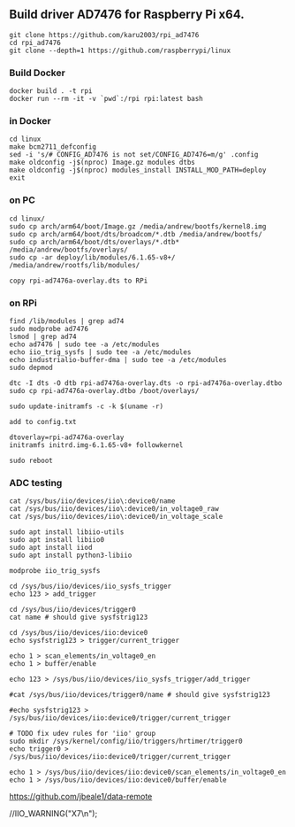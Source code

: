 ## Build driver AD7476 for Raspberry Pi x64.

    git clone https://github.com/karu2003/rpi_ad7476
    cd rpi_ad7476
    git clone --depth=1 https://github.com/raspberrypi/linux

### Build Docker

    docker build . -t rpi
    docker run --rm -it -v `pwd`:/rpi rpi:latest bash

### in Docker

    cd linux
    make bcm2711_defconfig
    sed -i 's/# CONFIG_AD7476 is not set/CONFIG_AD7476=m/g' .config
    make oldconfig -j$(nproc) Image.gz modules dtbs
    make oldconfig -j$(nproc) modules_install INSTALL_MOD_PATH=deploy
    exit

### on PC

    cd linux/
    sudo cp arch/arm64/boot/Image.gz /media/andrew/bootfs/kernel8.img 
    sudo cp arch/arm64/boot/dts/broadcom/*.dtb /media/andrew/bootfs/
    sudo cp arch/arm64/boot/dts/overlays/*.dtb* /media/andrew/bootfs/overlays/
    sudo cp -ar deploy/lib/modules/6.1.65-v8+/ /media/andrew/rootfs/lib/modules/

    copy rpi-ad7476a-overlay.dts to RPi

### on RPi

    find /lib/modules | grep ad74
    sudo modprobe ad7476
    lsmod | grep ad74
    echo ad7476 | sudo tee -a /etc/modules
    echo iio_trig_sysfs | sudo tee -a /etc/modules
    echo industrialio-buffer-dma | sudo tee -a /etc/modules
    sudo depmod

    dtc -I dts -O dtb rpi-ad7476a-overlay.dts -o rpi-ad7476a-overlay.dtbo
    sudo cp rpi-ad7476a-overlay.dtbo /boot/overlays/

    sudo update-initramfs -c -k $(uname -r)

    add to config.txt

    dtoverlay=rpi-ad7476a-overlay
    initramfs initrd.img-6.1.65-v8+ followkernel

    sudo reboot

### ADC testing

    cat /sys/bus/iio/devices/iio\:device0/name
    cat /sys/bus/iio/devices/iio\:device0/in_voltage0_raw 
    cat /sys/bus/iio/devices/iio\:device0/in_voltage_scale

    sudo apt install libiio-utils
    sudo apt install libiio0
    sudo apt install iiod
    sudo apt install python3-libiio

    modprobe iio_trig_sysfs

    cd /sys/bus/iio/devices/iio_sysfs_trigger
    echo 123 > add_trigger

    cd /sys/bus/iio/devices/trigger0
    cat name # should give sysfstrig123    

    cd /sys/bus/iio/devices/iio:device0
    echo sysfstrig123 > trigger/current_trigger

    echo 1 > scan_elements/in_voltage0_en
    echo 1 > buffer/enable

    echo 123 > /sys/bus/iio/devices/iio_sysfs_trigger/add_trigger

    #cat /sys/bus/iio/devices/trigger0/name # should give sysfstrig123

    #echo sysfstrig123 > /sys/bus/iio/devices/iio:device0/trigger/current_trigger
    
    # TODO fix udev rules for 'iio' group
    sudo mkdir /sys/kernel/config/iio/triggers/hrtimer/trigger0
    echo trigger0 > /sys/bus/iio/devices/iio:device0/trigger/current_trigger

    echo 1 > /sys/bus/iio/devices/iio:device0/scan_elements/in_voltage0_en
    echo 1 > /sys/bus/iio/devices/iio:device0/buffer/enable


https://github.com/jbeale1/data-remote

//IIO_WARNING("X7\n");
